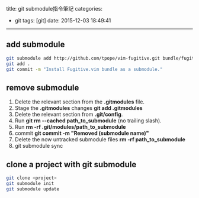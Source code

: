 title: git submodule指令筆記
categories:
  - git
tags: [git]
date: 2015-12-03 18:49:41
---

<!-- more -->

## add submodule
``` bash
git submodule add http://github.com/tpope/vim-fugitive.git bundle/fugitive
git add .
git commit -m "Install Fugitive.vim bundle as a submodule."
```

## remove submodule
1. Delete the relevant section from the **.gitmodules** file.
2. Stage the **.gitmodules** changes **git add .gitmodules**
3. Delete the relevant section from **.git/config**.
4. Run **git rm --cached path_to_submodule** (no trailing slash).
5. Run **rm -rf .git/modules/path_to_submodule**
6. commit **git commit -m "Removed (submodule name)"**
7. Delete the now untracked submodule files **rm -rf path_to_submodule**
8. git submodule sync

## clone a project with git submodule
``` bash
git clone <project>
git submodule init
git submodule update
```
